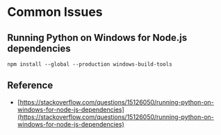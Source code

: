 # Common Issues

## Running Python on Windows for Node.js dependencies

`npm install --global --production windows-build-tools`

## Reference

* [https://stackoverflow.com/questions/15126050/running-python-on-windows-for-node-js-dependencies](https://stackoverflow.com/questions/15126050/running-python-on-windows-for-node-js-dependencies)